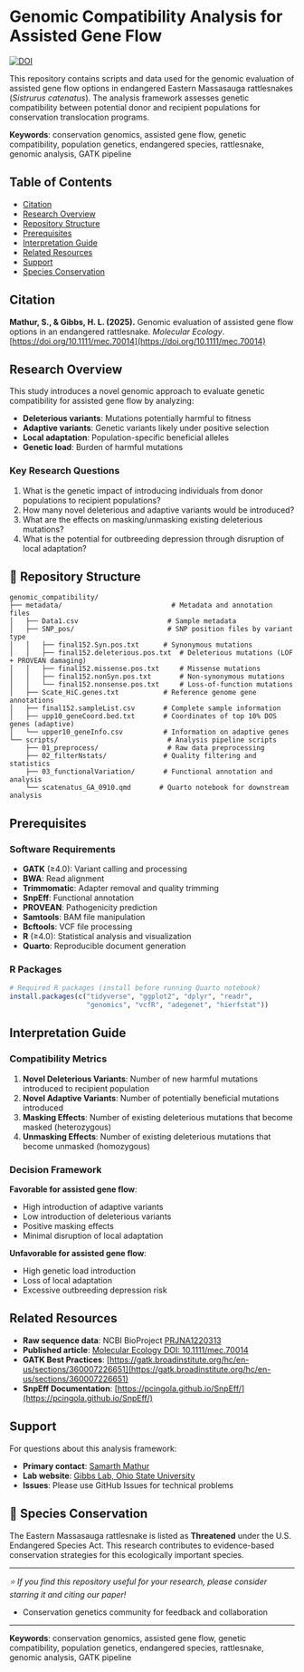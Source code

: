 # Genomic Compatibility Analysis for Assisted Gene Flow
[![DOI](https://img.shields.io/badge/DOI-10.1111%2Fmec.70014-blue)](https://doi.org/10.1111/mec.70014)

This repository contains scripts and data used for the genomic evaluation of assisted gene flow options in endangered Eastern Massasauga rattlesnakes (*Sistrurus catenatus*). The analysis framework assesses genetic compatibility between potential donor and recipient populations for conservation translocation programs.

**Keywords**: conservation genomics, assisted gene flow, genetic compatibility, population genetics, endangered species, rattlesnake, genomic analysis, GATK pipeline

## Table of Contents

- [Citation](#citation)
- [Research Overview](#research-overview)
- [Repository Structure](#repository-structure)
- [Prerequisites](#prerequisites)
- [Interpretation Guide](#interpretation-guide)
- [Related Resources](#related-resources)
- [Support](#support)
- [Species Conservation](#species-conservation)


## Citation

**Mathur, S., & Gibbs, H. L. (2025).** Genomic evaluation of assisted gene flow options in an endangered rattlesnake. *Molecular Ecology*. [https://doi.org/10.1111/mec.70014](https://doi.org/10.1111/mec.70014)


## Research Overview

This study introduces a novel genomic approach to evaluate genetic compatibility for assisted gene flow by analyzing:
- **Deleterious variants**: Mutations potentially harmful to fitness
- **Adaptive variants**: Genetic variants likely under positive selection
- **Local adaptation**: Population-specific beneficial alleles
- **Genetic load**: Burden of harmful mutations

### Key Research Questions
1. What is the genetic impact of introducing individuals from donor populations to recipient populations?
2. How many novel deleterious and adaptive variants would be introduced?
3. What are the effects on masking/unmasking existing deleterious mutations?
4. What is the potential for outbreeding depression through disruption of local adaptation?

## 📁 Repository Structure

```
genomic_compatibility/
├── metadata/                           # Metadata and annotation files
│   ├── Data1.csv                      # Sample metadata
│   ├── SNP_pos/                       # SNP position files by variant type
│   │   ├── final152.Syn.pos.txt      # Synonymous mutations
│   │   ├── final152.deleterious.pos.txt  # Deleterious mutations (LOF + PROVEAN damaging)
│   │   ├── final152.missense.pos.txt     # Missense mutations
│   │   ├── final152.nonSyn.pos.txt       # Non-synonymous mutations
│   │   └── final152.nonsense.pos.txt     # Loss-of-function mutations
│   ├── Scate_HiC.genes.txt           # Reference genome gene annotations
│   ├── final152.sampleList.csv       # Complete sample information
│   ├── upp10_geneCoord.bed.txt       # Coordinates of top 10% DOS genes (adaptive)
│   └── upper10_geneInfo.csv          # Information on adaptive genes
└── scripts/                           # Analysis pipeline scripts
    ├── 01_preprocess/                 # Raw data preprocessing
    ├── 02_filterNstats/              # Quality filtering and statistics
    ├── 03_functionalVariation/       # Functional annotation and analysis
    └── scatenatus_GA_0910.qmd       # Quarto notebook for downstream analysis
```


## Prerequisites

### Software Requirements
- **GATK** (≥4.0): Variant calling and processing
- **BWA**: Read alignment
- **Trimmomatic**: Adapter removal and quality trimming
- **SnpEff**: Functional annotation
- **PROVEAN**: Pathogenicity prediction
- **Samtools**: BAM file manipulation
- **Bcftools**: VCF file processing
- **R** (≥4.0): Statistical analysis and visualization
- **Quarto**: Reproducible document generation

### R Packages
```r
# Required R packages (install before running Quarto notebook)
install.packages(c("tidyverse", "ggplot2", "dplyr", "readr", 
                   "genomics", "vcfR", "adegenet", "hierfstat"))
```


## Interpretation Guide

### Compatibility Metrics

1. **Novel Deleterious Variants**: Number of new harmful mutations introduced to recipient population
2. **Novel Adaptive Variants**: Number of potentially beneficial mutations introduced
3. **Masking Effects**: Number of existing deleterious mutations that become masked (heterozygous)
4. **Unmasking Effects**: Number of existing deleterious mutations that become unmasked (homozygous)

### Decision Framework

**Favorable for assisted gene flow**:
- High introduction of adaptive variants
- Low introduction of deleterious variants
- Positive masking effects
- Minimal disruption of local adaptation

**Unfavorable for assisted gene flow**:
- High genetic load introduction
- Loss of local adaptation
- Excessive outbreeding depression risk

## Related Resources

- **Raw sequence data**: NCBI BioProject [PRJNA1220313](https://www.ncbi.nlm.nih.gov/bioproject/PRJNA1220313)
- **Published article**: [Molecular Ecology DOI: 10.1111/mec.70014](https://doi.org/10.1111/mec.70014)
- **GATK Best Practices**: [https://gatk.broadinstitute.org/hc/en-us/sections/360007226651](https://gatk.broadinstitute.org/hc/en-us/sections/360007226651)
- **SnpEff Documentation**: [https://pcingola.github.io/SnpEff/](https://pcingola.github.io/SnpEff/)

##  Support

For questions about this analysis framework:
- **Primary contact**: [Samarth Mathur](www.github.com/samarth8392)
- **Lab website**: [Gibbs Lab, Ohio State University](https://u.osu.edu/gibbslab/)
- **Issues**: Please use GitHub Issues for technical problems


## 🐍 Species Conservation

The Eastern Massasauga rattlesnake is listed as **Threatened** under the U.S. Endangered Species Act. This research contributes to evidence-based conservation strategies for this ecologically important species.

---

*⭐ If you find this repository useful for your research, please consider starring it and citing our paper!*

- Conservation genetics community for feedback and collaboration

---

**Keywords**: conservation genomics, assisted gene flow, genetic compatibility, population genetics, endangered species, rattlesnake, genomic analysis, GATK pipeline
